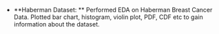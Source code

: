 * **Haberman Dataset: ** Performed EDA on Haberman Breast Cancer Data. Plotted bar chart, histogram, violin plot, PDF, CDF etc to gain information about the dataset.